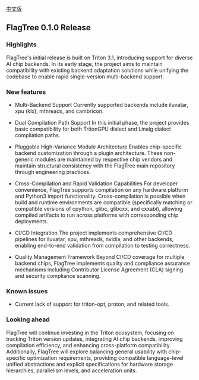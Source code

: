 [中文版](./release_notes_v0.1.0_cn.md)

## FlagTree 0.1.0 Release

### Highlights

FlagTree's initial release is built on Triton 3.1, introducing support for diverse AI chip backends. In its early stage, the project aims to maintain compatibility with existing backend adaptation solutions while unifying the codebase to enable rapid single-version multi-backend support.

### New features

* Multi-Backend Support
Currently supported backends include iluvatar, xpu (klx), mthreads, and cambricon.

* Dual Compilation Path Support
In this initial phase, the project provides basic compatibility for both TritonGPU dialect and Linalg dialect compilation paths.

* Pluggable High-Variance Module Architecture
Enables chip-specific backend customization through a plugin architecture. These non-generic modules are maintained by respective chip vendors and maintain structural consistency with the FlagTree main repository through engineering practices.

* Cross-Compilation and Rapid Validation Capabilities
For developer convenience, FlagTree supports compilation on any hardware platform and Python3 import functionality. Cross-compilation is possible when build and runtime environments are compatible (specifically matching or compatible versions of cpython, glibc, glibcxx, and cxxabi), allowing compiled artifacts to run across platforms with corresponding chip deployments.

* CI/CD Integration
The project implements comprehensive CI/CD pipelines for iluvatar, xpu, mthreads, nvidia, and other backends, enabling end-to-end validation from compilation to testing correctness.

* Quality Management Framework
Beyond CI/CD coverage for multiple backend chips, FlagTree implements quality and compliance assurance mechanisms including Contributor License Agreement (CLA) signing and security compliance scanning.

### Known issues

* Current lack of support for triton-opt, proton, and related tools.

### Looking ahead

FlagTree will continue investing in the Triton ecosystem, focusing on tracking Triton version updates, integrating AI chip backends, improving compilation efficiency, and enhancing cross-platform compatibility. Additionally, FlagTree will explore balancing general usability with chip-specific optimization requirements, providing compatible language-level unified abstractions and explicit specifications for hardware storage hierarchies, parallelism levels, and acceleration units.
